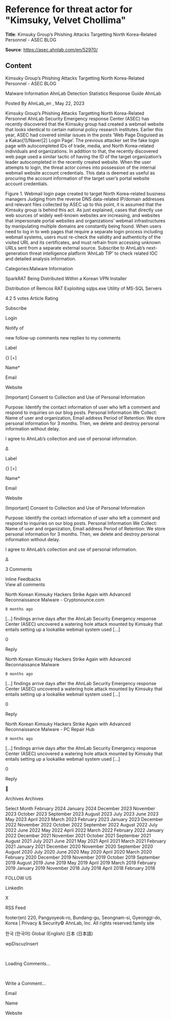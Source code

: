 # Reference for threat actor for "Kimsuky, Velvet Chollima"

**Title**: Kimsuky Group’s Phishing Attacks Targetting North Korea-Related Personnel - ASEC BLOG

**Source**: https://asec.ahnlab.com/en/52970/

## Content


















Kimsuky Group’s Phishing Attacks Targetting North Korea-Related Personnel - ASEC BLOG





































































 

Malware Information
AhnLab Detection
Statistics
Response Guide
AhnLab
 














Posted By AhnLab_en  , May 22, 2023 

Kimsuky Group’s Phishing Attacks Targetting North Korea-Related Personnel 
AhnLab Security Emergency response Center (ASEC) has recently discovered that the Kimsuky group had created a webmail website that looks identical to certain national policy research institutes.
Earlier this year, ASEC had covered similar issues in the posts ‘Web Page Disguised as a Kakao[1]/Naver[2] Login Page’. The previous attacker set the fake login page with autocompleted IDs of trade, media, and North Korea-related individuals and organizations. In addition to that, the recently discovered web page used a similar tactic of having the ID of the target organization’s leader autocompleted in the recently created website.
When the user attempts to login, the threat actor comes into possession of the internal webmail website account credentials. This data is deemed as useful as procuring the account information of the target user’s portal website account credentials.



Figure 1. Webmail login page created to target North Korea-related business managers
Judging from the reverse DNS data-related IP/domain addresses and relevant files collected by ASEC up to this point, it is assumed that the Kimsuky group is behind this act.
As just explained, cases that directly use web sources of widely well-known websites are increasing, and websites that impersonate portal websites and organizations’ webmail infrastructures by manipulating multiple domains are constantly being found.
When users need to log in to web pages that require a separate login process including webmail systems, users must re-check the validity and authenticity of the visited URL and its certificates, and must refrain from accessing unknown URLs sent from a separate external source.
Subscribe to AhnLab’s next-generation threat intelligence platform ‘AhnLab TIP’ to check related IOC and detailed analysis information.


Categories:Malware Information 





SparkRAT Being Distributed Within a Korean VPN Installer 

Distribution of Remcos RAT Exploiting sqlps.exe Utility of MS-SQL Servers 







4.2
5
votes
Article Rating

 





 Subscribe




 Login 




Notify of 


new follow-up comments
new replies to my comments








 







 


Label












{}
[+]

 















Name*





Email





Website






[Important] Consent to Collection and Use of Personal Information


Purpose: Identify the contact information of user who left a comment and respond to inquiries on our blog posts.
Personal Information We Collect: Name of user and organization, Email address
Period of Retention: We store personal information for 3 months. Then, we delete and destroy personal information without delay.

 



I agree to AhnLab’s collection and use of personal information.




















Δ 










 


Label












{}
[+]

 















Name*





Email





Website






[Important] Consent to Collection and Use of Personal Information


Purpose: Identify the contact information of user who left a comment and respond to inquiries on our blog posts.
Personal Information We Collect: Name of user and organization, Email address
Period of Retention: We store personal information for 3 months. Then, we delete and destroy personal information without delay.

 



I agree to AhnLab’s collection and use of personal information.




















Δ 






3 Comments                    









 Inline Feedbacks                    
View all comments











North Korean Kimsuky Hackers Strike Again with Advanced Reconnaissance Malware - Cryptonounce.com



    8 months ago













[…] findings arrive days after the AhnLab Security Emergency response Center (ASEC) uncovered a watering hole attack mounted by Kimsuky that entails setting up a lookalike webmail system used […]






0






Reply













North Korean Kimsuky Hackers Strike Again with Advanced Reconnaissance Malware



    8 months ago













[…] findings arrive days after the AhnLab Security Emergency response Center (ASEC) uncovered a watering hole attack mounted by Kimsuky that entails setting up a lookalike webmail system used […]






0






Reply













North Korean Kimsuky Hackers Strike Again with Advanced Reconnaissance Malware - PC Repair Hub



    8 months ago













[…] findings arrive days after the AhnLab Security Emergency response Center (ASEC) uncovered a watering hole attack mounted by Kimsuky that entails setting up a lookalike webmail system used […]






0






Reply




 













Archives Archives

Select Month
 February 2024 
 January 2024 
 December 2023 
 November 2023 
 October 2023 
 September 2023 
 August 2023 
 July 2023 
 June 2023 
 May 2023 
 April 2023 
 March 2023 
 February 2023 
 January 2023 
 December 2022 
 November 2022 
 October 2022 
 September 2022 
 August 2022 
 July 2022 
 June 2022 
 May 2022 
 April 2022 
 March 2022 
 February 2022 
 January 2022 
 December 2021 
 November 2021 
 October 2021 
 September 2021 
 August 2021 
 July 2021 
 June 2021 
 May 2021 
 April 2021 
 March 2021 
 February 2021 
 January 2021 
 December 2020 
 November 2020 
 September 2020 
 August 2020 
 July 2020 
 June 2020 
 May 2020 
 April 2020 
 March 2020 
 February 2020 
 December 2019 
 November 2019 
 October 2019 
 September 2019 
 August 2019 
 June 2019 
 May 2019 
 April 2019 
 March 2019 
 February 2019 
 January 2019 
 November 2018 
 July 2018 
 April 2018 
 February 2018 


FOLLOW US


LinkedIn   


X   


RSS Feed   









footer(en) 220, Pangyoyeok-ro, Bundang-gu, Seongnam-si, Gyeonggi-do, Korea | Privacy & Security© AhnLab, Inc. All rights reserved.family site


한국 (한국어)
Global (English)
日本 (日本語)
 




wpDiscuzInsert 









 




















































































Loading Comments...



 


Write a Comment...




Email



Name



Website














































































































































































































































